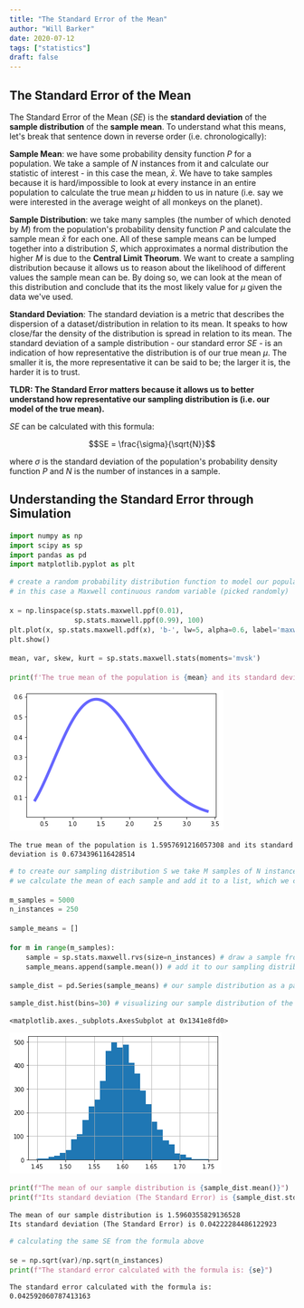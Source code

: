 ```yaml
---
title: "The Standard Error of the Mean"
author: "Will Barker"
date: 2020-07-12
tags: ["statistics"]
draft: false
---
```


## The Standard Error of the Mean

The Standard Error of the Mean ($SE$) is the **standard deviation** of the **sample distribution** of the **sample mean**. To understand what this means, let's break that sentence down in reverse order (i.e. chronologically):


**Sample Mean**: we have some probability density function $P$ for a population. We take a sample of $N$ instances from it and calculate our statistic of interest - in this case the mean, $\bar{x}$. We have to take samples because it is hard/impossible to look at every instance in an entire population to calculate the true mean $\mu$ hidden to us in nature (i.e. say we were interested in the average weight of all monkeys on the planet).


**Sample Distribution**: we take many samples (the number of which denoted by $M$) from the population's probability density function $P$ and calculate the sample mean $\bar{x}$ for each one. All of these sample means can be lumped together into a distribution $S$, which approximates a normal distribution the higher $M$ is due to the **Central Limit Theorum**. We want to create a sampling distribution because it allows us to reason about the likelihood of different values the sample mean can be. By doing so, we can look at the mean of this distribution and conclude that its the most likely value for $\mu$ given the data we've used.

**Standard Deviation**: The standard deviation is a metric that describes the dispersion of a dataset/distribution in relation to its mean. It speaks to how close/far the density of the distribution is spread in relation to its mean. The standard deviation of a sample distribution - our standard error $SE$ - is an indication of how representative the distribution is of our true mean $\mu$. The smaller it is, the more representative it can be said to be; the larger it is, the harder it is to trust.


**TLDR: The Standard Error matters because it allows us to better understand how representative our sampling distribution is (i.e. our model of the true mean).**

<!--more-->


$SE$ can be calculated with this formula:

$$SE = \frac{\sigma}{\sqrt{N}}$$

where ${\sigma}$ is the standard deviation of the population's probability density function $P$ and $N$ is the number of instances in a sample.  



## Understanding the Standard Error through Simulation


```python
import numpy as np
import scipy as sp
import pandas as pd
import matplotlib.pyplot as plt
```


```python
# create a random probability distribution function to model our population
# in this case a Maxwell continuous random variable (picked randomly)

x = np.linspace(sp.stats.maxwell.ppf(0.01),
                sp.stats.maxwell.ppf(0.99), 100)
plt.plot(x, sp.stats.maxwell.pdf(x), 'b-', lw=5, alpha=0.6, label='maxwell pdf')
plt.show()

mean, var, skew, kurt = sp.stats.maxwell.stats(moments='mvsk')

print(f'The true mean of the population is {mean} and its standard deviation is {var**(1/2)}')
```


![png](images/output_3_0.png)


    The true mean of the population is 1.5957691216057308 and its standard deviation is 0.6734396116428514



```python
# to create our sampling distribution S we take M samples of N instances each
# we calculate the mean of each sample and add it to a list, which we can make a histogram with

m_samples = 5000
n_instances = 250

sample_means = []

for m in range(m_samples):
    sample = sp.stats.maxwell.rvs(size=n_instances) # draw a sample from the population
    sample_means.append(sample.mean()) # add it to our sampling distribution
    
sample_dist = pd.Series(sample_means) # our sample distribution as a pandas series
```


```python
sample_dist.hist(bins=30) # visualizing our sample distribution of the sample mean
```




    <matplotlib.axes._subplots.AxesSubplot at 0x1341e8fd0>




![png](images/output_5_1.png)



```python
print(f"The mean of our sample distribution is {sample_dist.mean()}")
print(f"Its standard deviation (The Standard Error) is {sample_dist.std()}")
```

    The mean of our sample distribution is 1.5960355829136528
    Its standard deviation (The Standard Error) is 0.04222284486122923



```python
# calculating the same SE from the formula above

se = np.sqrt(var)/np.sqrt(n_instances)
print(f"The standard error calculated with the formula is: {se}")
```

    The standard error calculated with the formula is: 0.042592060787413163

